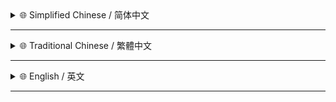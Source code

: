 <!-- # 建议在 [GitHub](https://github.com/MiPoNianYou/UserScripts/blob/main/UpdateLogs/DuckDuckGoEnhancerUpdateLogs.md) 查看完整日志 以获得最佳呈现效果 -->

<details>
<summary>🌐 Simplified Chinese / 简体中文</summary>

- **🎨 界面交互精琢**
    - **✨ 全新视觉语言** - 所有 UI 元素均已融合 **Catppuccin** 配色方案 并遵循 **Apple HIG** 在圆角/间距/阴影及动画等方面的设计规范 营造舒适柔和的视觉感受
    - **💫 动态效果升华** - 对所有的交互元素的过渡动画进行了细致调校 全面采用 **Apple 风格缓动曲线** 呈现更自然流畅且富有物理感的动态反馈
    - **🌫️ 细腻阴影层次** - 为 UI 元素运用了更柔和且更富有层次感的**多层阴影**效果 提示了视觉深度与整体界面的精致感
    - **🎛️ 按钮交互提升** - 所有按钮 UI 现在拥有更统一的**材质感背景** 符合 Apple HIG 的**悬停动效**和**点击反馈** 操作手感更为**细腻自然**

- **🛠️ 底层逻辑优化**
    - **💾 状态管理改进** - 对「文本聚焦/分栏视图」等功能的启用状态进行了更可靠的初始化和 UI 同步

</details>

---

<details>
<summary>🌐 Traditional Chinese / 繁體中文</summary>

- **🎨 介面互動精琢**
    - **✨ 全新視覺語言** - 所有的 UI 元素均已融合 **Catppuccin** 配色方案 並遵循 **Apple HIG** 在圓角/間距/陰影及動畫等方面的設計規範 營造舒適柔和的視覺感受
    - **💫 動態效果昇華** - 對所有的互動元素的過場動畫進行了細緻調校 全面採用 **Apple 風格緩動曲線** 呈現更自然流暢且富有物理質感的動態回饋
    - **🌫️ 細膩互動提升** - 為 UI 元素運用了更柔和且更富層次感的**多層陰影**效果 提升了視覺深度與整體介面的精緻感
    - **🎛️ 按鈕互動提升** - 所有按鈕 UI 現在擁有更統一的**材質感背景** 符合 Apple HIG 的**懸停動效**和**點擊回饋** 操作手感更為**細膩自然**

- **🛠️ 底層邏輯優化**
    - **💾 狀態管理改進** - 對「文字聚焦/分欄視圖」等功能的啟用狀態進行了更可靠的初始化和 UI 同步

</details>

---

<details>
<summary>🌐 English / 英文</summary>

- **🎨 UI/UX Refinements**
    - **✨ All-New Visual Language** – All UI elements now **embrace** the **Catppuccin** color palette and meticulously **adhere to** Apple Human Interface Guidelines (HIG) for essential design principles—such as rounded corners, spacing, shadows, and animations—**fostering** a comfortable, **harmonious, and profoundly soothing** visual experience.
    - **💫 Elevated Motion Design** – Transition animations for all interactive elements have been **meticulously fine-tuned**, **seamlessly integrating Apple-style easing curves** to deliver **exceptionally** natural, fluid, and **physics-aware** dynamic feedback, enhancing the overall sense of responsiveness and immersion.
    - **🌫️ Subtle Shadow Layering** – UI elements now feature **gentler and more nuanced multi-layered shadows**, enhancing visual depth and contributing to the interface's overall **subtle yet polished aesthetic**
    - **🎛️ Enhanced Button Interactions** – All button UIs now feature **more unified material-style backgrounds**, complemented by **Apple HIG-compliant hover effects and click feedback**, delivering a **distinctly more refined, tactile, and natural** interaction experience.

- **🛠️ Under-the-Hood Enhancements**
    - **💾 Robust State Management** – The enabled states for key features, including 'Focused Keyword Highlighting' and 'Dual-Column Results View', now boast **significantly more robust initialization and UI synchronization**, ensuring consistent and dependable behavior.

</details>

---
